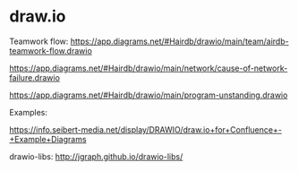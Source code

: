 # draw.io


Teamwork flow: https://app.diagrams.net/#Hairdb/drawio/main/team/airdb-teamwork-flow.drawio

https://app.diagrams.net/#Hairdb/drawio/main/network/cause-of-network-failure.drawio

https://app.diagrams.net/#Hairdb/drawio/main/program-unstanding.drawio


Examples:

https://info.seibert-media.net/display/DRAWIO/draw.io+for+Confluence+-+Example+Diagrams


drawio-libs:
http://jgraph.github.io/drawio-libs/
